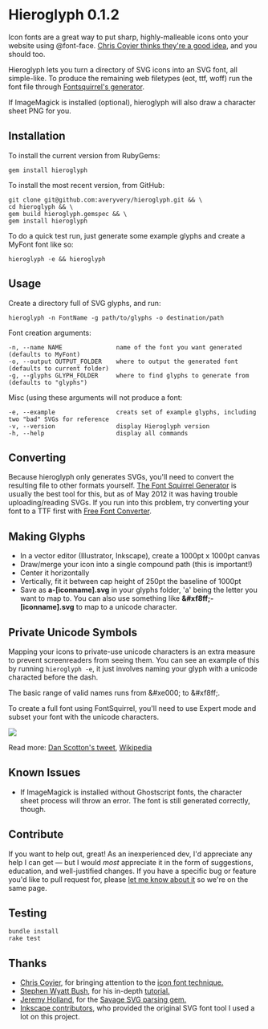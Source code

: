 # Hieroglyph 0.1.2

Icon fonts are a great way to put sharp, highly-malleable icons onto your website using @font-face. [Chris Coyier thinks they're a good idea](http://css-tricks.com/using-fonts-for-icons/), and you should too.

Hieroglyph lets you turn a directory of SVG icons into an SVG font, all simple-like.
To produce the remaining web filetypes (eot, ttf, woff) run the font file through [Fontsquirrel's generator](http://www.fontsquirrel.com/fontface/generator).

If ImageMagick is installed (optional), hieroglyph will also draw a character sheet PNG for you.

## Installation

To install the current version from RubyGems:

	gem install hieroglyph

To install the most recent version, from GitHub:

	git clone git@github.com:averyvery/hieroglyph.git && \
	cd hieroglyph && \
	gem build hieroglyph.gemspec && \
	gem install hieroglyph

To do a quick test run, just generate some example glyphs and create a MyFont font like so:

	hieroglyph -e && hieroglyph

## Usage

Create a directory full of SVG glyphs, and run:

	hieroglyph -n FontName -g path/to/glyphs -o destination/path

Font creation arguments:

	-n, --name NAME               name of the font you want generated (defaults to MyFont)
	-o, --output OUTPUT_FOLDER    where to output the generated font (defaults to current folder)
	-g, --glyphs GLYPH_FOLDER     where to find glyphs to generate from (defaults to "glyphs")

Misc (using these arguments will not produce a font:

	-e, --example                 creats set of example glyphs, including two "bad" SVGs for reference
	-v, --version                 display Hieroglyph version
	-h, --help                    display all commands

## Converting

Because hieroglyph only generates SVGs, you'll need to convert the resulting file to other formats yourself. [The Font Squirrel Generator](http://www.fontsquirrel.com/fontface/generator) is usually the best tool for this, but as of May 2012 it was having trouble uploading/reading SVGs. If you run into this problem, try converting your font to a TTF first with [Free Font Converter](http://www.freefontconverter.com).

## Making Glyphs

- In a vector editor (Illustrator, Inkscape), create a 1000pt x 1000pt canvas
- Draw/merge your icon into a single compound path (this is important!)
- Center it horizontally
- Vertically, fit it between cap height of 250pt the baseline of 1000pt
- Save as **a-[iconname].svg** in your glyphs folder, 'a' being the letter you want to map to. You can also use something like **&<wbr>#xf8ff;-[iconname].svg** to map to a unicode character.

## Private Unicode Symbols

Mapping your icons to private-use unicode characters is an extra measure to prevent screenreaders from seeing them. You can see an example of this by running <code>hieroglyph -e</code>, it just involves naming your glyph with a unicode characted before the dash.

The basic range of valid names runs from &<wbr>#xe000; to &<wbr>#xf8ff;.

To create a full font using FontSquirrel, you'll need to use Expert mode and subset your font with the unicode characters.

<img src="https://raw.github.com/averyvery/hieroglyph/master/lib/hieroglyph/assets/fontsquirrel-subsetting.jpg" />

Read more: [Dan Scotton's tweet](http://twitter.com/#!/danscotton/statuses/180321697449263106), <a href="http://en.wikipedia.org/wiki/Private_Use_(Unicode)">Wikipedia</a>

## Known Issues

- If ImageMagick is installed without Ghostscript fonts, the character sheet process will throw an error. The font is still generated correctly, though.

## Contribute

If you want to help out, great! As an inexperienced dev, I'd appreciate any help I can get &mdash; but I would <em>most</em> appreciate it in the form of suggestions, education, and well-justified changes. If you have a specific bug or feature you'd like to pull request for, please [let me know about it](https://github.com/averyvery/hieroglyph/issues/new) so we're on the same page.

## Testing

    bundle install
    rake test

## Thanks

- [Chris Coyier](http://chriscoyier.net/), for bringing attention to the [icon font technique.](http://css-tricks.com/using-fonts-for-icons/)
- [Stephen Wyatt Bush](http://stephenwyattbush.com/), for his in-depth [tutorial.](http://blog.stephenwyattbush.com/2012/02/01/making-an-icon-font)
- [Jeremy Holland](http://www.jeremypholland.com/), for the [Savage SVG parsing gem.](https://github.com/awebneck/savage)
- [Inkscape contributors](https://launchpad.net/inkscape/+topcontributors), who provided the original SVG font tool I used a lot on this project.
